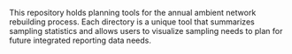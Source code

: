 This repository holds planning tools for the annual ambient network rebuilding process. Each directory is a unique tool that summarizes sampling statistics and allows users to visualize sampling needs to plan for future integrated reporting data needs.